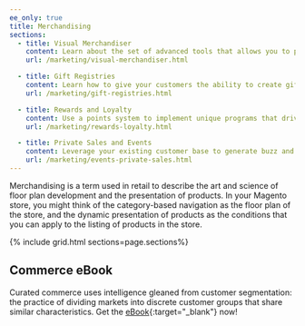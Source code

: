 ```yaml
---
ee_only: true
title: Merchandising
sections:
  - title: Visual Merchandiser
    content: Learn about the set of advanced tools that allows you to position products, and apply conditions that determine which products appear in the category listing.
    url: /marketing/visual-merchandiser.html

  - title: Gift Registries
    content: Learn how to give your customers the ability to create gift registries for special occasions, and to invite their friends and family to purchase their gifts from the gift registry.
    url: /marketing/gift-registries.html

  - title: Rewards and Loyalty
    content: Use a points system to implement unique programs that drive customer engagement and promote customer loyalty. You can award points for a wide range of transaction and customer activities and control the point allotment, balance, and expiration.
    url: /marketing/rewards-loyalty.html

  - title: Private Sales and Events
    content: Leverage your existing customer base to generate buzz and new leads, or to offload surplus inventory through private sales and other catalog events.
    url: /marketing/events-private-sales.html
---
```


Merchandising is a term used in retail to describe the art and science of floor plan development and the presentation of products. In your Magento store, you might think of the category-based navigation as the floor plan of the store, and the dynamic presentation of products as the conditions that you can apply to the listing of products in the store.

{% include grid.html sections=page.sections%}

## Commerce eBook

Curated commerce uses intelligence gleaned from customer segmentation: the practice of dividing markets into discrete customer groups that share similar characteristics. Get the [eBook][1]{:target="_blank"} now!

[1]: https://business.adobe.com/resources/curated-commerce.html
